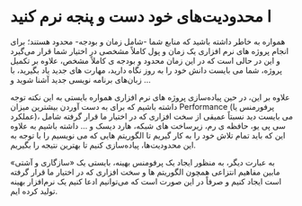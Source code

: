 # ا محدودیت‌های خود دست و پنجه نرم کنید

همواره به خاطر داشته باشید که منابع شما -شامل زمان و بودجه- محدود هستند؛ برای انجام پروژه های نرم افزاری یک زمان و پول کاملاً مشخصی در اختیار شما قرار می‌گیرد و این در حالی است که در این زمان محدود و بودجه ی کاملاً مشخص، علاوه بر تکمیل پروژه، شما می بایست دانش خود را به روز نگاه دارید، مهارت های جدید یاد بگیرید، با زبان‌های برنامه نویسی جدید آشنا شوید و …

علاوه بر این، در حین پیاده‌سازی پروژه های نرم افزاری همواره بایستی به این نکته توجه داشته باشیم که برای به دست آوردن بیشترین میزان Performance (پرفورمنس یا عملکرد)، می بایست دید نسبتاً عمیقی از سخت افزاری که در اختیار ما قرار گرفته شامل سی پی یو، حافظه ی رم، زیرساخت های شبکه، هارد دیسک و … داشته باشیم به علاوه این که باید تمام تلاش خود را به کار گیریم تا الگوریتم هایی که می نویسیم را با توجه به این محدودیت‌ها، پیاده‌سازی کنیم تا بهترین نتیجه را بگیریم.

به عبارت دیگر، به منظور ایجاد یک پرفومنس بهینه، بایستی یک «سازگاری و آشتی» مابین مفاهیم انتزاعی همچون الگوریتم ها و سخت افزاری که در اختیار ما قرار گرفته است ایجاد کنیم و صرفاً در این صورت است که می‌توانیم ادعا کنیم یک نرم‌افزار بهینه تولید کرده ایم.

